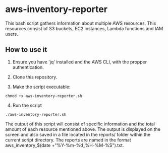 # aws-inventory-reporter

This bash script gathers information about multiple AWS resources. This resources consist of S3 buckets, EC2 instances, Lambda functions and IAM users.

## How to use it

1. Ensure you have 'jq' installed and the AWS CLI, with the propper authentication.

2. Clone this repository.

3. Make the script executable:
```
chmod +x aws-inventory-reporter.sh
```

4. Run the script
```
./aws-inventory-reporter.sh
```

The output of this script will consist of specific information and the total amount of each resource mentioned above.
The output is displayed on the screen and also saved in a file located in the reports/ folder within the current script directory. The reports are named in the format aws_inventory_$(date +"%Y-%m-%d_%H-%M-%S").txt.
